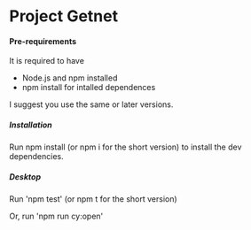 
# Project Getnet

#### Pre-requirements
It is required to have
- Node.js and npm installed
- npm install for intalled dependences

I suggest you use the same or later versions.

##### Installation
Run npm install (or npm i for the short version) to install the dev dependencies.


##### Desktop
Run 'npm test' (or npm t for the short version) 

Or, run 'npm run cy:open' 